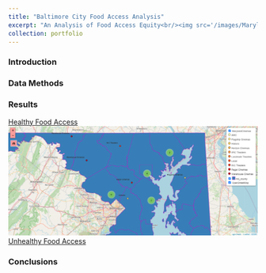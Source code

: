 ```yaml
---
title: "Baltimore City Food Access Analysis"
excerpt: "An Analysis of Food Access Equity<br/><img src='/images/MarylandCinemasWebmap-500x300.png'>"
collection: portfolio
---
```


### Introduction

### Data Methods

### Results

[Healthy Food Access<img src='/images/MarylandCinemasWebmap-500x300.png'>](https://kefauversam2023.github.io/portfolio/HealthyFoodAccessBmoreCity/#11/39.2586/-76.4892)
[Unhealthy Food Access](https://kefauversam2023.github.io/portfolio/UnhealthyFoodAccessBaltimoreCity/#11/39.2687/-76.5304)

### Conclusions
